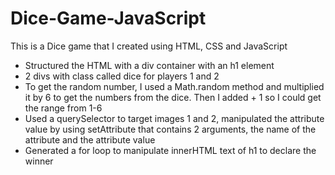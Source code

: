 # Dice-Game-JavaScript

This is a Dice game that I created using HTML, CSS and JavaScript
  - Structured the HTML with a div container with an h1 element
  - 2 divs with class called dice for players 1 and 2
  - To get the random number, I used a Math.random method and multiplied it by 6 to get the numbers from the dice. Then I added + 1 so I could get the range from 1-6
  - Used a querySelector to target images 1 and 2, manipulated the attribute value by using setAttribute that contains 2 arguments, the name of the attribute and the attribute value
  - Generated a for loop to manipulate innerHTML text of h1 to declare the winner
